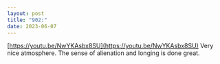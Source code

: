 ```yaml
---
layout: post
title: "902:"
date: 2023-06-07
---
```


[https://youtu.be/NwYKAsbx8SU](https://youtu.be/NwYKAsbx8SU) Very nice atmosphere. The sense of alienation and longing is done great.
